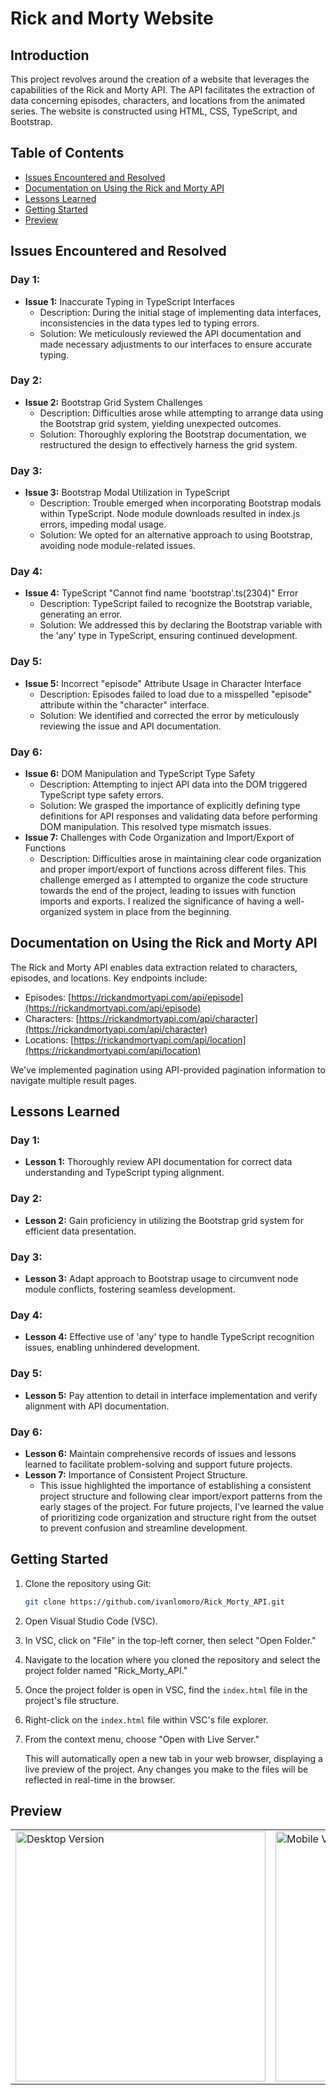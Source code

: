 # Rick and Morty Website

## Introduction

This project revolves around the creation of a website that leverages the capabilities of the Rick and Morty API. The API facilitates the extraction of data concerning episodes, characters, and locations from the animated series. The website is constructed using HTML, CSS, TypeScript, and Bootstrap.

## Table of Contents

- [Issues Encountered and Resolved](#issues-encountered-and-resolved)
- [Documentation on Using the Rick and Morty API](#documentation-on-using-the-rick-and-morty-api)
- [Lessons Learned](#lessons-learned)
- [Getting Started](#getting-started)
- [Preview](#preview)

## Issues Encountered and Resolved

### Day 1:
- **Issue 1:** Inaccurate Typing in TypeScript Interfaces
  - Description: During the initial stage of implementing data interfaces, inconsistencies in the data types led to typing errors.
  - Solution: We meticulously reviewed the API documentation and made necessary adjustments to our interfaces to ensure accurate typing.

### Day 2:
- **Issue 2:** Bootstrap Grid System Challenges
  - Description: Difficulties arose while attempting to arrange data using the Bootstrap grid system, yielding unexpected outcomes.
  - Solution: Thoroughly exploring the Bootstrap documentation, we restructured the design to effectively harness the grid system.

### Day 3:
- **Issue 3:** Bootstrap Modal Utilization in TypeScript
  - Description: Trouble emerged when incorporating Bootstrap modals within TypeScript. Node module downloads resulted in index.js errors, impeding modal usage.
  - Solution: We opted for an alternative approach to using Bootstrap, avoiding node module-related issues.

### Day 4:
- **Issue 4:** TypeScript "Cannot find name 'bootstrap'.ts(2304)" Error
  - Description: TypeScript failed to recognize the Bootstrap variable, generating an error.
  - Solution: We addressed this by declaring the Bootstrap variable with the 'any' type in TypeScript, ensuring continued development.

### Day 5:
- **Issue 5:** Incorrect "episode" Attribute Usage in Character Interface
  - Description: Episodes failed to load due to a misspelled "episode" attribute within the "character" interface.
  - Solution: We identified and corrected the error by meticulously reviewing the issue and API documentation.

### Day 6:
- **Issue 6:** DOM Manipulation and TypeScript Type Safety
  - Description: Attempting to inject API data into the DOM triggered TypeScript type safety errors.
  - Solution: We grasped the importance of explicitly defining type definitions for API responses and validating data before performing DOM manipulation. This resolved type mismatch issues.
- **Issue 7:** Challenges with Code Organization and Import/Export of Functions
  - Description: Difficulties arose in maintaining clear code organization and proper import/export of functions across different files. This challenge emerged as I attempted to organize the code structure towards the end of the project, leading to issues with function imports and exports. I realized the significance of having a well-organized system in place from the beginning.

## Documentation on Using the Rick and Morty API

The Rick and Morty API enables data extraction related to characters, episodes, and locations. Key endpoints include:
- Episodes: [https://rickandmortyapi.com/api/episode](https://rickandmortyapi.com/api/episode)
- Characters: [https://rickandmortyapi.com/api/character](https://rickandmortyapi.com/api/character)
- Locations: [https://rickandmortyapi.com/api/location](https://rickandmortyapi.com/api/location)

We've implemented pagination using API-provided pagination information to navigate multiple result pages.

## Lessons Learned

### Day 1:
- **Lesson 1:** Thoroughly review API documentation for correct data understanding and TypeScript typing alignment.

### Day 2:
- **Lesson 2:** Gain proficiency in utilizing the Bootstrap grid system for efficient data presentation.

### Day 3:
- **Lesson 3:** Adapt approach to Bootstrap usage to circumvent node module conflicts, fostering seamless development.

### Day 4:
- **Lesson 4:** Effective use of 'any' type to handle TypeScript recognition issues, enabling unhindered development.

### Day 5:
- **Lesson 5:** Pay attention to detail in interface implementation and verify alignment with API documentation.

### Day 6:
- **Lesson 6:** Maintain comprehensive records of issues and lessons learned to facilitate problem-solving and support future projects.
- **Lesson 7:** Importance of Consistent Project Structure.
  - This issue highlighted the importance of establishing a consistent project structure and following clear import/export patterns from the early stages of the project. For future projects, I've learned the value of prioritizing code organization and structure right from the outset to prevent confusion and streamline development.

## Getting Started

1. Clone the repository using Git:
   
   ```sh
   git clone https://github.com/ivanlomoro/Rick_Morty_API.git
   ```

2. Open Visual Studio Code (VSC).

3. In VSC, click on "File" in the top-left corner, then select "Open Folder."

4. Navigate to the location where you cloned the repository and select the project folder named "Rick_Morty_API."

5. Once the project folder is open in VSC, find the `index.html` file in the project's file structure.

6. Right-click on the `index.html` file within VSC's file explorer.

7. From the context menu, choose "Open with Live Server."

   This will automatically open a new tab in your web browser, displaying a live preview of the project. Any changes you make to the files will be reflected in real-time in the browser.

## Preview

<table>
  <tr>
    <td><img src="./assets/preview/desktopVersion.gif" alt="Desktop Version" width="400"/></td>
    <td><img src="./assets/preview/mobileVersion.gif" alt="Mobile Version" width="400"/></td>
  </tr>
</table>




